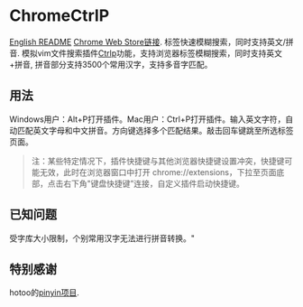 # ChromeCtrlP
[English README](README_EN.md)
[Chrome Web Store链接](https://chrome.google.com/webstore/detail/tab-ctrlp/pebcgobhffpbcdobjepnhhhkmeokhojl).
标签快速模糊搜索，同时支持英文/拼音. 模拟vim文件搜索插件[Ctrlp](https://kien.github.io/ctrlp.vim/)功能，支持浏览器标签模糊搜索，同时支持英文+拼音, 拼音部分支持3500个常用汉字，支持多音字匹配。

## 用法
Windows用户：Alt+P打开插件。Mac用户：Ctrl+P打开插件。输入英文字符，自动匹配英文字母和中文拼音。方向键选择多个匹配结果。敲击回车键跳至所选标签页面。
>注：某些特定情况下，插件快捷键与其他浏览器快捷键设置冲突，快捷键可能无效，此时在浏览器窗口中打开 chrome://extensions，下拉至页面底部，点击右下角"键盘快捷键”连接，自定义插件启动快捷键。

## 已知问题
受字库大小限制，个别常用汉字无法进行拼音转换。"

## 特别感谢
hotoo的[pinyin项目](https://github.com/hotoo/pinyin).
